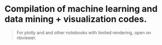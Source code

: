 # Compilation of machine learning and data mining + visualization codes.
> For plotly and and other notebooks with limited rendering, open on nbviewer. 
